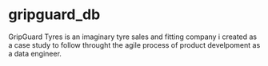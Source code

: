 # gripguard_db
GripGuard Tyres is an imaginary tyre sales and fitting company i created as a case study to follow throught the agile process of product develpoment as a data engineer.
